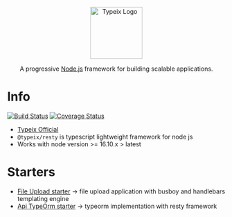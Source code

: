 <p align="center">
  <a href="https://typeix.com" target="blank">
    <img src="https://avatars.githubusercontent.com/u/38910665?s=200&v=4" width="120" alt="Typeix Logo" />
  </a>
</p>
<p align="center">
A progressive <a href="https://nodejs.org" target="_blank">Node.js</a>
framework for building scalable applications.
</p>

# Info

[![Build Status][travis-url]][travis-img]
[![Coverage Status][coverage-img]][coverage-url]

* [Typeix Official](https://typeix.com)
* `@typeix/resty` is typescript lightweight framework for node js
* Works with node version >= 16.10.x > latest

# Starters
* [File Upload starter](web-app-file-upload) -> file upload application with busboy and handlebars templating engine
* [Api TypeOrm starter](api-typeorm-sql) -> typeorm implementation with resty framework


[travis-url]: https://travis-ci.com/typeix/resty-webapp-starter.svg?branch=master
[travis-img]: https://travis-ci.com/typeix/resty-webapp-starter
[coverage-img]: https://coveralls.io/repos/github/typeix/resty-starters/badge.svg?branch=master
[coverage-url]: https://coveralls.io/github/typeix/resty-starters?branch=master

